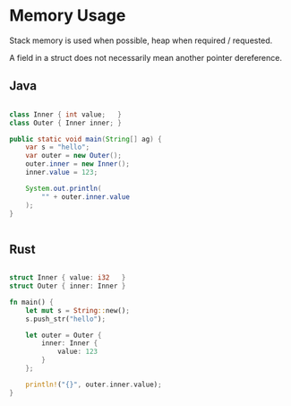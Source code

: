 # Memory Usage

Stack memory is used when possible, heap when required / requested.

A field in a struct does not necessarily mean another pointer dereference.

## Java

<div style="display: flex; justify-content: center; gap: 20px;">
<div style="flex-basis: 50%; flex: 1 0;">

```java
class Inner { int value;   }
class Outer { Inner inner; }

public static void main(String[] ag) {
    var s = "hello";
    var outer = new Outer();
    outer.inner = new Inner();
    inner.value = 123;

    System.out.println(
        "" + outer.inner.value
    );
}
```

</div>
<div style="flex-basis: 50%; flex: 1 0;">

<object
    type="image/svg+xml"
    data="memory_java.svg"
    width="150"></object>
<small>[](https://azriel.im/dot_ix/?src=LQhQAsEsFMCcENYGNwE8BcoAEXzXgA6Y456ED6A9gK4Auc6WA3gL7YlkHkDOtskAOwDmjVu1L4uggQ2ZscveEgDWxEopXkAZgNHz1tJcvIA3ROQCMe8Vg3GzscgAZroAZQAm0cgPgBbaG41O0YAIgAeACMAPgBlQxVwgHoY0PZORiwImIAJSWTU9jttXRIsv3hBAAoASjSFBPtzFyynAA8Adidu%2BttG03MrVs7ugA5ezh4%2BQREsgB1QvAAbJcoFickqOlksrHaupyQNimkd0LKLACYAZjTQaA8hQOD%2Bh2dycknefmFGAG1im8nAAaXCbb4zAC6RVegw%2Bkxo9FgmQBsMcFlBCO2sGhEgoiLg8M2p2RJD%2BWKRmOJAhkONAoFoeACL1QS2eNncXnIXi08GoS1oQWYWGgbT48EYAHIkNRYNxKLBgARKIIkVhYDQBF4PMAlkJJVh9DgHk9udBefzBaIRWKEFKZXKFUqVQIkQajX0jCVGAAyOzC7jgQjeJCUVakyXcZSod02QHNRgAKjscbRliTKbKX2mvywPs4AaDBBDYYVUqWkACsazmwJpMTnBskxJScbZQrQnAtF9Ha7NhwWkgKx4Qa57lgFSWUos3Ul-awg%2BHgfgXPAlBMsklAFYnHOygOh0sRyvvFpKDKhZKZ7v54uj8uuUpaJAN9PZ-PvpRlN4H95x5OpQAFnffc%2Bg1b9j1XddN2uED90-CDf3IJ8X2gKUdxvUCEJ-WhWTQrAPEoWh6A8ecCBXDwZila49wMIw1DKcJwiTXtaA-IsS3DRhIiWahoCbSQGJIJiWMgTs2KwjjyFDLisFQaAVkoAB3ekyhNbxWN9dTyFYj8%2BC-H9Rz-BUAKwSUADY4LKO9IOMid4CnMyMNohovSBIkKAhX55xErBE203TJODaTS1JIRYGgaABFTNy4U%2BWtsSEnBfP8x4NLEvsguLELZJ4viBPxbEPKkGkGB85i-ICjKJPgqSZLLLATEgMNoDYoA)</small>

</div>
</div>

## Rust

<div style="display: flex; justify-content: center; gap: 20px;">
<div style="flex-basis: 50%; flex: 1 0;">

```rust ,ignore
struct Inner { value: i32   }
struct Outer { inner: Inner }

fn main() {
    let mut s = String::new();
    s.push_str("hello");

    let outer = Outer {
        inner: Inner {
            value: 123
        }
    };

    println!("{}", outer.inner.value);
}
```

</div>
<div style="flex-basis: 50%; flex: 1 0;">

<object
    type="image/svg+xml"
    data="memory_rust.svg"
    width="150"></object>
<small>[](https://azriel.im/dot_ix/?src=LQhQAsEsFMCcENYGNwE8BcoAEXzXgA6Y456ED6AzgC6yQB2A5ulgN4C%2B2WN8SA1sRI9%2B5AGb0WHLjmF9yAN0TkADJM4lu1XnMWxyARjWhQ9APYATaOXrwAttEqDZLAEQAeAEYA%2BAMpb%2BbgD03i5cZEQ47t4AEvgEQSFcsmISGi628AwAFACUoTL%2BOkqqWC7KAB4A7Mo1%2BZraCkqGpST6AEwAzHXhVLQMzKUAOi54ADajpsOhoNDmjA5OhY16yuTkPTR0TCwA2sm6KgA0uHG9W4wAusbUePaLqKML0lhmluSWovAArqPUjmxYaDlWjwFgAciQX1glFMsGABFMDGocCwsFMX3olnMwFGjDBWHUJFm83e0E%2BPz%2BkkBwIQ4Mh0Nh8MR9GRsHxhIKDXELAAZLIAZRwIQrEhTBNYODKHxUOznvtiiwAFSyOVLA7NZWFZ4bPrbLA88ICoUEEVi2Hg0aQeyyjSWxjgai8u0O544USQcZUIVvMywDKjcH6Gpg11Yd2ewXwN7gUzyODggCsyhDGjdHtGXqjVlEpkh-zBQeTofDGcjb141EgccDwdDm1MfCsZasvv94IALLXU5o0Y3M9HY-GsGCOl3U-W%2B83yBWq9BE2ONBOm9QHnOsOZTNRkeZQwQo%2BZ%2BuCOimhIVBBo3G4lc7qHXjabxSwPKMvtBtXFzyRL9fIPbb93IxNchRUfLBUGgcZTAAd1AIA)</small>

</div>
</div>
